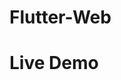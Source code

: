 # Flutter-Web

<div>
  <h1>Live Demo<ahref="https://imcoderaditya.github.io/Flutter-Web/#/"></a></h1>
</div>

